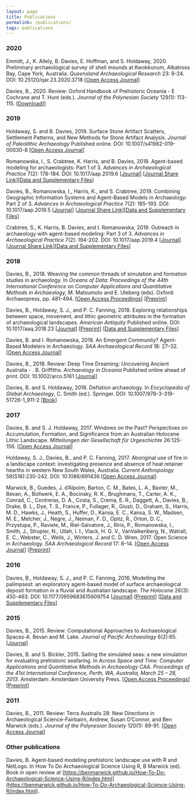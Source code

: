 ```yaml
---
layout: page
title: Publications
permalink: /publications/
tags: publications
---
```


### 2020

Emmitt, J., K. Allely, B. Davies, E. Hoffman, and S. Holdaway, 2020. Preliminary archaeological survey of shell mounds at Kwokkunum, Albatross Bay, Cape York, Australia. *Queensland Archaeological Research* 23: 9-24. DOI: 10.25120/qar.23.2020.3718 [[Open Access Journal](https://doi.org/10.25120/qar.23.2020.3718)]

Davies, B., 2020. Review: Oxford Handbook of Prehistoric Oceania - E Cochrane and T. Hunt (eds.). *Journal of the Polynesian Society* 129(1): 113-115. [[Download](http://b-davies.github.io/files/Davies%202020%20Oceania%20Prehistory%20Handbook%20Review.pdf)]]

### 2019

Holdaway, S. and B. Davies, 2019. Surface Stone Artifact Scatters, Settlement Patterns, and New Methods for Stone Artifact Analysis. *Journal of Paleolithic Archaeology* Published online. DOI: 10.1007/s41982-019-00030-8 [[Open Access Journal](https://doi.org/10.1007/s41982-019-00030-8)]

Romanowska, I., S. Crabtree, K. Harris, and B. Davies, 2019. Agent-based modeling for archaeologists: Part 1 of 3. *Advances in Archaeological Practice* 7(2): 178-184. DOI: 10.1017/aap.2019.6 [[Journal](https://doi.org/10.1017/aap.2019.6)] [[Journal Share Link](https://www.cambridge.org/core/journals/advances-in-archaeological-practice/article/agentbased-modeling-for-archaeologists-part-1-of-3/B044D059FABC3F793205C6407BF32B09/share/00408e6a700aec1dc977a7684d6db80f23963c3e)][[Data and Supplementary Files](https://doi.org/10.5281/zenodo.2548671)]

Davies, B., Romanowska, I., Harris, K., and S. Crabtree, 2019. Combining Geographic Information Systems and Agent-Based Models in Archaeology: Part 2 of 3. *Advances in Archaeological Practice* 7(2): 185-193. DOI: 10.1017/aap.2019.5 [[Journal](https://doi.org/10.1017/aap.2019.5)] [[Journal Share Link](https://www.cambridge.org/core/journals/advances-in-archaeological-practice/article/combining-geographic-information-systems-and-agentbased-models-in-archaeology-part-2-of-3/135164D59D35ADED96F2D43462466E41/share/f5ab373c390959a84cb3f3264c94529887338d8a)][[Data and Supplementary Files](https://doi.org/10.5281/zenodo.1482941)]

Crabtree, S., K. Harris, B. Davies, and I. Romanowska, 2019. Outreach in archaeology with agent-based modeling: Part 3 of 3. *Advances in Archaeological Practice* 7(2): 194-202. DOI: 10.1017/aap.2019.4 [[Journal](https://doi.org/10.1017/aap.2019.4)] [[Journal Share Link](https://www.cambridge.org/core/journals/advances-in-archaeological-practice/article/outreach-in-archaeology-with-agentbased-modeling-part-3-of-3/CF17C24826753D58A882333AA565B7AE/share/f5268626ddd364a6fa1b8e0f255e788687ef4b47)][[Data and Supplementary Files](https://doi.org/10.5281/zenodo.2550795)]

### 2018

Davies, B., 2018. Weaving the common threads of simulation and formation studies in archaeology. In *Oceans of Data: Proceedings of the 44th International Conference on Computer Applications and Quantitative Methods in Archaeology*, M. Matsumoto and E. Uleberg (eds). Oxford: Archaeopress, pp. 481-494. [[Open Access Proceedings](http://archaeopress.com/ArchaeopressShop/Public/displayProductDetail.asp?id={2724F16C-FAC1-4987-8D1E-E85D9F94ACAD})] [[Preprint](https://osf.io/preprints/socarxiv/tyjc9)]

Davies, B., Holdaway, S. J., and P. C. Fanning, 2018. Exploring relationships between space, movement, and lithic geometric attributes in the formation of archaeological landscapes. *American Antiquity* Published online. DOI: 10.1017/aaq.2018.23  [[Journal](https://doi.org/10.1017/aaq.2018.23)] [[Preprint](https://doi.org/10.17605/OSF.IO/92NYB)] [[Data and Supplementary Files](https://github.com/b-davies/FMODEL)]

Davies, B. and I. Romanowska, 2018. An Emergent Community? Agent-Based Modelers in Archaeology. *SAA Archaeological Record* 18: 27–32. [[Open Access Journal](http://cdn.coverstand.com/16146/486133/f0b56e91a16ef761a284d09e0980d3172a546e77.pdf)] 

Davies, B., 2018. Review: Deep Time Dreaming: Uncovering Ancient Australia - .
B. Griffiths. *Archaeology in Oceania* Published online ahead of print. DOI: 10.1002/arco.5161  [[Journal](https://onlinelibrary.wiley.com/doi/full/10.1002/arco.5161)]

Davies, B. and S. Holdaway, 2018. Deflation archaeology. In *Encyclopedia of Global Archaeology*, C. Smith (ed.). Springer. DOI: 10.1007/978-3-319-51726-1_911-2 [[Book](http://doi.org/10.1007/978-3-319-51726-1_911-2)]

### 2017

Davies, B. and S. J. Holdaway, 2017. Windows on the Past? Perspectives on Accumulation, Formation, and Significance from an Australian Holocene Lithic Landscape. *Mitteilungen der Gesellschaft für Urgeschichte* 26:125-156. [[Open Access Journal](https://uni-tuebingen.de/index.php?eID=tx_securedownloads&p=88717&u=0&g=0&t=1548871446&hash=e91beb1e3898f89898dd95eb75a13f06f3ad8444&file=/fileadmin/Uni_Tuebingen/Fakultaeten/MatNat/Fachbereiche/Geowissenschaften/Arbeitsgruppen/Urgeschichte___Naturwissenschaftliche_Arch%C3%A4ologie/%C3%84ltere_Urgeschichte_und_Quart%C3%A4r%C3%B6kologie/Dokumente/Publikationen/GfU/Band_26_2016/125_Davies___Holdaway.pdf)]

Holdaway, S. J., Davies, B., and P. C. Fanning, 2017. Aboriginal use of fire in a landscape context: investigating presence and absence of heat retainer hearths in western New South Wales, Australia. *Current Anthropology* 58(S16):230-242. DOI: 10.1086/691436 [[Open Access Journal](http://www.journals.uchicago.edu/doi/abs/10.1086/691436)] 

Marwick, B., Guedes, J. d’Alpoim, Barton, C. M., Bates, L. A., Baxter, M., Bevan, A., Bollwerk, E. A., Bocinsky, R. K., Brughmans, T., Carter, A. K., Conrad, C., Contreras, D. A., Costa, S., Crema, E. R., Daggett, A., Davies, B., Drake, B. L., Dye, T. S., France, P., Fullager, R., Giusti, D., Graham, S., Harris, M. D., Hawks, J., Heath, S., Huffer, D., Kansa, E. C., Kansa, S. W., Madsen, M. E., Melcher, J., Negre, J., Neiman, F. D., Opitz, R., Orton, D. C., Przystupa, P., Raviele, M., Riel-Salvatore, J., Riris, P., Romanowska, I., Smith, J., Strupler, N., Ullah, I. I., Vlack, H. G. V., VanValkenberg, N., Watrall, E. C., Webster, C., Wells, J., Winters, J. and C. D. Wren, 2017. Open Science in Archaeology. *SAA Archaeological Record* 17: 8–14. [[Open Access Journal](http://cdn.coverstand.com/16146/440506/fdad445dd2f62f8005883233c199f6beb9f236b7.1.pdf)] [[Preprint](https://osf.io/qcwtc/)]

### 2016

Davies, B., Holdaway, S. J., and P. C. Fanning, 2016. Modelling the palimpsest: an exploratory agent-based model of surface archaeological deposit formation in a fluvial arid Australian landscape. *The Holocene* 26(3): 450-463. DOI: 10.1177/0959683615609754 [[Journal](http://journals.sagepub.com/doi/abs/10.1177/0959683615609754)] [[Preprint](https://www.researchgate.net/publication/283276532_Modelling_the_palimpsest_An_exploratory_agent-based_model_of_surface_archaeological_deposit_formation_in_a_fluvial_arid_Australian_landscape)] [[Data and Supplementary Files](https://github.com/b-davies/HMODEL)]

### 2015

Davies, B., 2015. Review: Computational Approaches to Archaeological Spaces-A. Bevan and M. Lake. *Journal of Pacific Archaeology* 6(2):65. [[Journal](http://www.pacificarchaeology.org/index.php/journal/article/view/171)]

Davies, B. and S. Bickler, 2015. Sailing the simulated seas: a new simulation for evaluating prehistoric seafaring. In *Across Space and Time: Computer Applications and Quantitative Methods in Archaeology CAA. Proceedings of the 41st International Conference, Perth, WA, Australia, March 25 – 28, 2013*.  Amsterdam: Amsterdam University Press. [[Open Access Proceedings](http://www.oapen.org/search?keyword=9789089647153)] [[Preprint](https://www.researchgate.net/publication/308100959_Sailing_the_Simulated_Seas_a_New_Simulation_for_Evaluating_Prehistoric_Seafaring)]

### 2011
 
Davies, B., 2011. Review: Terra Australis 28: New Directions in Archaeological Science-Fairbairn, Andrew, Susan O’Connor, and Ben Marwick (eds.). *Journal of the Polynesian Society* 120(1): 89-91. [[Open Access Journal](http://www.jps.auckland.ac.nz/document/Volume_120_2011/Volume_120%2C_No._1/%5BReview%5D_Fairbairn%2C_Andrew%2C_Susan_O%26%2339%3BConnor%2C_and_Ben_Marwick_%28eds%29%3A_New_Directions_in_Archaeological_Science%2C_reviewed_by_Benjamin_Davies%2C_p_89-91?action=null)]

### Other publications

Davies, B. Agent-based modeling prehistoric landscape use with R and NetLogo. In How To Do Archaeological Science Using R, B Marwick (ed). Book in open review at [https://benmarwick.github.io/How-To-Do-Archaeological-Science-Using-R/index.html](https://benmarwick.github.io/How-To-Do-Archaeological-Science-Using-R/index.html).
